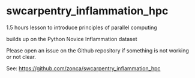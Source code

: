# swcarpentry_inflammation_hpc

1.5 hours lesson to introduce principles of parallel computing

builds up on the Python Novice Inflammation dataset

Please open an issue on the Github repository if something is not working or not clear.

See: <https://github.com/zonca/swcarpentry_inflammation_hpc>
